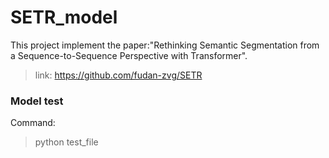 # SETR_model
This project implement the paper:"Rethinking Semantic Segmentation from a Sequence-to-Sequence Perspective with Transformer".
> link: https://github.com/fudan-zvg/SETR

### Model test
Command:
> python test_file

